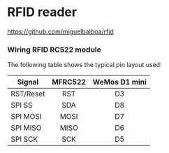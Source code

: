# RFID reader



<https://github.com/miguelbalboa/rfid>


### Wiring RFID RC522 module
The following table shows the typical pin layout used:

| Signal    | MFRC522 | WeMos D1 mini |
| --------- | :-----: | :-----------: |
| RST/Reset |   RST   |      D3       |
| SPI SS    |   SDA   |      D8       |
| SPI MOSI  |  MOSI   |      D7       |
| SPI MISO  |  MISO   |      D6       |
| SPI SCK   |   SCK   |      D5       |





```c++

```

